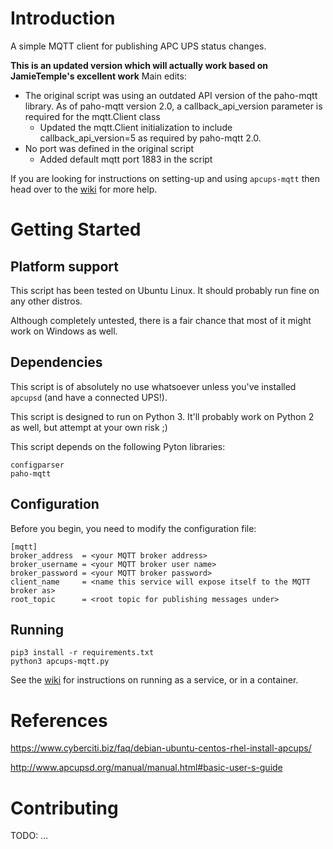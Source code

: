 # Introduction 
A simple MQTT client for publishing APC UPS status changes.

**This is an updated version which will actually work based on  JamieTemple's excellent work**
Main edits:
- The original script was using an outdated API version of the paho-mqtt library. As of paho-mqtt version 2.0, a callback_api_version parameter is required for the mqtt.Client class
  - Updated the mqtt.Client initialization to include callback_api_version=5 as required by paho-mqtt 2.0.
- No port was defined in the original script
  - Added default mqtt port 1883 in the script

If you are looking for instructions on setting-up and using `apcups-mqtt` then head over to the [wiki](https://github.com/JamieTemple/apcups-mqtt/wiki) for more help.

# Getting Started

## Platform support

This script has been tested on Ubuntu Linux. It should probably run fine on any other distros.

Although completely untested, there is a fair chance that most of it might work on Windows as well.

## Dependencies

This script is of absolutely no use whatsoever unless you've installed `apcupsd` (and have a connected UPS!).

This script is designed to run on Python 3. It'll probably work on Python 2 as well, but attempt at your own risk ;)

This script depends on the following Pyton libraries:

```
configparser
paho-mqtt
```

## Configuration
Before you begin, you need to modify the configuration file:

```
[mqtt]
broker_address  = <your MQTT broker address>
broker_username = <your MQTT broker user name>
broker_password = <your MQTT broker password>
client_name     = <name this service will expose itself to the MQTT broker as>
root_topic      = <root topic for publishing messages under>
```

## Running

```
pip3 install -r requirements.txt
python3 apcups-mqtt.py
```

See the [wiki](https://github.com/JamieTemple/apcups-mqtt/wiki) for instructions on running as a service, or in a container.


# References
https://www.cyberciti.biz/faq/debian-ubuntu-centos-rhel-install-apcups/

http://www.apcupsd.org/manual/manual.html#basic-user-s-guide

# Contributing
TODO: ... 
